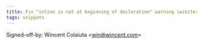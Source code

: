 ```yaml
---
title: Fix "inline is not at beginning of declaration" warning (wikitext, e5a1e6e)
tags: snippets
---
```


Signed-off-by: Wincent Colaiuta &lt;win@wincent.com&gt;

